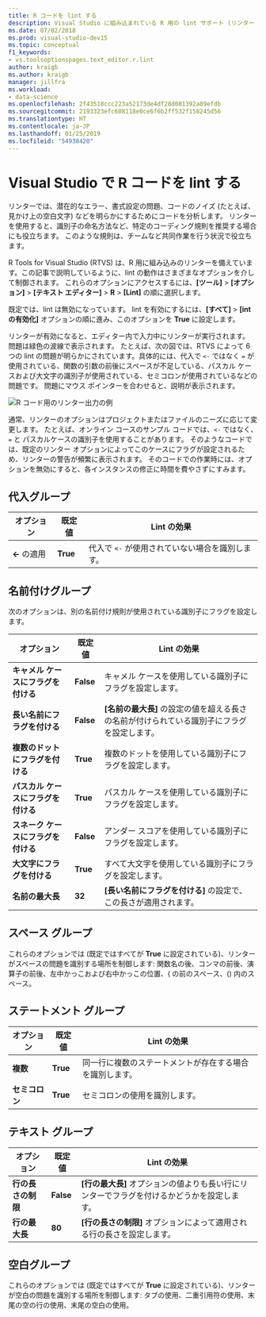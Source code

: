 ```yaml
---
title: R コードを lint する
description: Visual Studio に組み込まれている R 用の lint サポート (リンター オプションなど) を使う方法を説明します。
ms.date: 07/02/2018
ms.prod: visual-studio-dev15
ms.topic: conceptual
f1_keywords:
- vs.toolsoptionspages.text_editor.r.lint
author: kraigb
ms.author: kraigb
manager: jillfra
ms.workload:
- data-science
ms.openlocfilehash: 2f43518ccc223a52173de4df28d081392a89efdb
ms.sourcegitcommit: 2193323efc608118e0ce6f6b2ff532f158245d56
ms.translationtype: HT
ms.contentlocale: ja-JP
ms.lasthandoff: 01/25/2019
ms.locfileid: "54938420"
---
```

# <a name="lint-r-code-in-visual-studio"></a>Visual Studio で R コードを lint する

リンターでは、潜在的なエラー、書式設定の問題、コードのノイズ (たとえば、見かけ上の空白文字) などを明らかにするためにコードを分析します。 リンターを使用すると、識別子の命名方法など、特定のコーディング規則を推奨する場合にも役立ちます。 このような規則は、チームなど共同作業を行う状況で役立ちます。

R Tools for Visual Studio (RTVS) は、R 用に組み込みのリンターを備えています。この記事で説明しているように、lint の動作はさまざまなオプションを介して制御されます。 これらのオプションにアクセスするには、**[ツール]** > **[オプション]** > **[テキスト エディター]** > **R** > **[Lint]** の順に選択します。

既定では、lint は無効になっています。 lint を有効にするには、**[すべて]** > **[int の有効化]** オプションの順に進み、このオプションを **True** に設定します。

リンターが有効になると、エディター内で入力中にリンターが実行されます。 問題は緑色の波線で表示されます。 たとえば、次の図では、RTVS によって 6 つの lint の問題が明らかにされています。具体的には、代入で `<-` ではなく `=` が使用されている、関数の引数の前後にスペースが不足している、パスカル ケースおよび大文字の識別子が使用されている、セミコロンが使用されているなどの問題です。 問題にマウス ポインターを合わせると、説明が表示されます。

![R コード用のリンター出力の例](media/linting-01.png)

通常、リンターのオプションはプロジェクトまたはファイルのニーズに応じて変更します。 たとえば、オンライン コースのサンプル コードでは、`<-` ではなく、`=` と パスカルケースの識別子を使用することがあります。 そのようなコードでは、既定のリンター オプションによってこのケースにフラグが設定されるため、リンターの警告が頻繁に表示されます。 そのコードでの作業時には、オプションを無効にすると、各インスタンスの修正に時間を費やさずにすみます。

## <a name="assignment-group"></a>代入グループ

| オプション | 既定値 | Lint の効果 |
| --- | --- | --- |
| **\<-** の適用 | **True** | 代入で `<-` が使用されていない場合を識別します。 |

## <a name="naming-group"></a>名前付けグループ

次のオプションは、別の名前付け規則が使用されている識別子にフラグを設定します。

| オプション | 既定値 | Lint の効果 |
| --- | --- | --- |
| **キャメル ケースにフラグを付ける** | **False** | キャメル ケースを使用している識別子にフラグを設定します。 |
| **長い名前にフラグを付ける** | **False** | **[名前の最大長]** の設定の値を超える長さの名前が付けられている識別子にフラグを設定します。 |
| **複数のドットにフラグを付ける** | **True** | 複数のドットを使用している識別子にフラグを設定します。 |
| **パスカル ケースにフラグを付ける** | **True** | パスカル ケースを使用している識別子にフラグを設定します。 |
| **スネーク ケースにフラグを付ける** | **False** | アンダー スコアを使用している識別子にフラグを設定します。 |
| **大文字にフラグを付ける** | **True** | すべて大文字を使用している識別子にフラグを設定します。 |
| **名前の最大長** | **32** | **[長い名前にフラグを付ける]** の設定で、この長さが適用されます。 |

## <a name="spacing-group"></a>スペース グループ

これらのオプションでは (既定ではすべてが **True** に設定されている)、リンターがスペースの問題を識別する場所を制御します: 関数名の後、コンマの前後、演算子の前後、左中かっこおよび右中かっこの位置、( の前のスペース、() 内のスペース。

## <a name="statements-group"></a>ステートメント グループ

| オプション | 既定値 | Lint の効果 |
| --- | --- | --- |
| **複数** | **True** | 同一行に複数のステートメントが存在する場合を識別します。 |
| **セミコロン** | **True** | セミコロンの使用を識別します。 |

## <a name="text-group"></a>テキスト グループ

| オプション | 既定値 | Lint の効果 |
| --- | --- | --- |
| **行の長さの制限** | **False** | **[行の最大長]** オプションの値よりも長い行にリンターでフラグを付けるかどうかを設定します。 |
| **行の最大長** | **80** | **[行の長さの制限]** オプションによって適用される行の長さを設定します。 |

## <a name="whitespace-group"></a>空白グループ

これらのオプションでは (既定ではすべてが **True** に設定されている)、リンターが空白の問題を識別する場所を制御します: タブの使用、二重引用符の使用、末尾の空の行の使用、末尾の空白の使用。